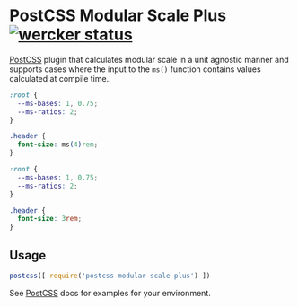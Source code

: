 # PostCSS Modular Scale Plus [![wercker status](https://app.wercker.com/status/f5dd6c0c8e435440fbf4dfad1cab7193/s "wercker status")](https://app.wercker.com/project/bykey/f5dd6c0c8e435440fbf4dfad1cab7193)

[PostCSS] plugin that calculates modular scale in a unit agnostic manner and supports cases where the input to the `ms()` function contains values calculated at compile time..

[PostCSS]: https://github.com/postcss/postcss

```css
:root {
  --ms-bases: 1, 0.75;
  --ms-ratios: 2;
}

.header {
  font-size: ms(4)rem;
}
```

```css
:root {
  --ms-bases: 1, 0.75;
  --ms-ratios: 2;
}

.header {
  font-size: 3rem;
}


```

## Usage

```js
postcss([ require('postcss-modular-scale-plus') ])
```

See [PostCSS] docs for examples for your environment.
